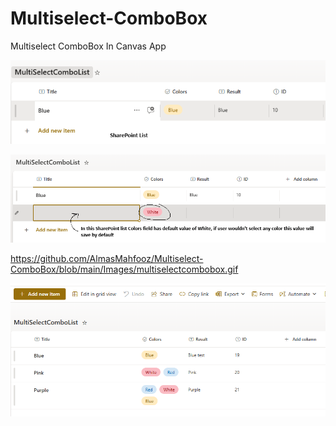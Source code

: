 # Multiselect-ComboBox
Multiselect ComboBox In Canvas App

![Uploading image.png…](https://github.com/AlmasMahfooz/Multiselect-ComboBox/blob/main/Images/1.png)














![Uploading image.png…](https://github.com/AlmasMahfooz/Multiselect-ComboBox/blob/main/Images/2.png)














https://github.com/AlmasMahfooz/Multiselect-ComboBox/blob/main/Images/multiselectcombobox.gif



 












![Uploading image.png…](https://github.com/AlmasMahfooz/Multiselect-ComboBox/blob/main/Images/3.png)

